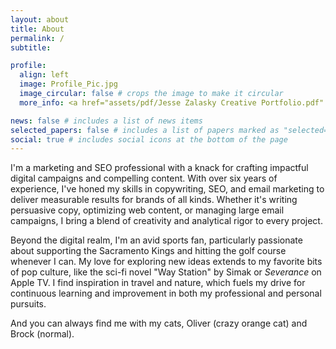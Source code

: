 ```yaml
---
layout: about
title: About
permalink: /
subtitle: 

profile:
  align: left
  image: Profile_Pic.jpg
  image_circular: false # crops the image to make it circular
  more_info: <a href="assets/pdf/Jesse Zalasky Creative Portfolio.pdf" class="btn btn-primary" target="_blank">View Creative Portfolio</a>

news: false # includes a list of news items
selected_papers: false # includes a list of papers marked as "selected={true}"
social: true # includes social icons at the bottom of the page
---
```


I'm a marketing and SEO professional with a knack for crafting impactful digital campaigns and compelling content. With over six years of experience, I've honed my skills in copywriting, SEO, and email marketing to deliver measurable results for brands of all kinds. Whether it's writing persuasive copy, optimizing web content, or managing large email campaigns, I bring a blend of creativity and analytical rigor to every project.

Beyond the digital realm, I'm an avid sports fan, particularly passionate about supporting the Sacramento Kings and hitting the golf course whenever I can. My love for exploring new ideas extends to my favorite bits of pop culture, like the sci-fi novel "Way Station" by Simak or <em>Severance</em> on Apple TV. I find inspiration in travel and nature, which fuels my drive for continuous learning and improvement in both my professional and personal pursuits.

And you can always find me with my cats, Oliver (crazy orange cat) and Brock (normal).


